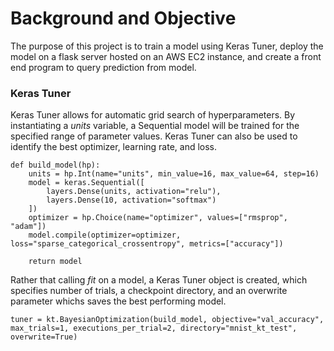 # Background and Objective

The purpose of this project is to train a model using Keras Tuner, deploy the model on a flask server hosted on an AWS EC2 instance, and create a front end program to query prediction from model.

### Keras Tuner

Keras Tuner allows for automatic grid search of hyperparameters. By instantiating a *units* variable, a Sequential model will be trained for the specified range of parameter values. Keras Tuner can also be used to identify the best optimizer, learning rate, and loss. 

```
def build_model(hp):
    units = hp.Int(name="units", min_value=16, max_value=64, step=16)
    model = keras.Sequential([
        layers.Dense(units, activation="relu"),
        layers.Dense(10, activation="softmax")
    ])
    optimizer = hp.Choice(name="optimizer", values=["rmsprop", "adam"])
    model.compile(optimizer=optimizer, loss="sparse_categorical_crossentropy", metrics=["accuracy"])
    
    return model
```

Rather that calling *fit* on a model, a Keras Tuner object is created, which specifies number of trials, a checkpoint directory, and an overwrite parameter whichs saves the best performing model.

```
tuner = kt.BayesianOptimization(build_model, objective="val_accuracy", max_trials=1, executions_per_trial=2, directory="mnist_kt_test", overwrite=True)
```